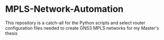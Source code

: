 # MPLS-Network-Automation
This repository is a catch-all for the Python scripts and select router configuration files needed to create GNS3 MPLS networks for my Master's thesis
